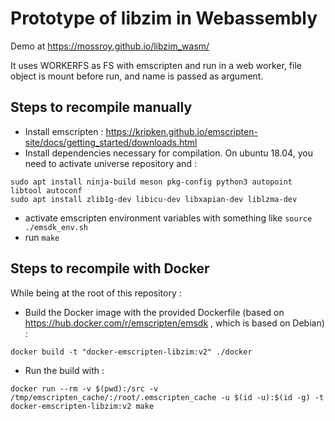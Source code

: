 # Prototype of libzim in Webassembly

Demo at https://mossroy.github.io/libzim_wasm/

It uses WORKERFS as FS with emscripten and run in a web worker, file object is mount before run, and name is passed as argument.

## Steps to recompile manually
- Install emscripten : https://kripken.github.io/emscripten-site/docs/getting_started/downloads.html
- Install dependencies necessary for compilation. On ubuntu 18.04, you need to activate universe repository and :
```
sudo apt install ninja-build meson pkg-config python3 autopoint libtool autoconf
sudo apt install zlib1g-dev libicu-dev libxapian-dev liblzma-dev
```
- activate emscripten environment variables with something like `source ./emsdk_env.sh`
- run `make`

## Steps to recompile with Docker
While being at the root of this repository :
 - Build the Docker image with the provided Dockerfile (based on https://hub.docker.com/r/emscripten/emsdk , which is based on Debian) :
```
docker build -t "docker-emscripten-libzim:v2" ./docker
```
 - Run the build with :
```
docker run --rm -v $(pwd):/src -v /tmp/emscripten_cache/:/root/.emscripten_cache -u $(id -u):$(id -g) -t docker-emscripten-libzim:v2 make
```

